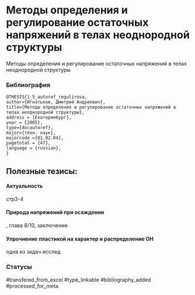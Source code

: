 # Методы определения и регулирование остаточных напряжений в телах неоднородной структуры

Методы определения и регулирование остаточных напряжений в телах неоднородной структуры

### Библиография
```
@THESIS{1_5_autoref_regulirova,
author={Игнатьков, Дмитрий Андреевич},
title={Методы определения и регулирование остаточных напряжений в телах неоднородной структуры},
address = {Екатеринбург},
year = {2005},
type={docautoref},
major={техн. наук},
majorcode ={01.02.04},
pagetotal = {47},
language = {russian},
}
```

## Полезные тезисы:
#### Актуальность
стр3-4

#### Природа напряжений при осаждении
, глава 8/10, заключение

#### Упрочнение пластикой на характер и распределение ОН
одна из задач исслед

### Статусы
#transfered_from_excel 
#type_linkable 
#bibliography_added
#processed_for_meta

